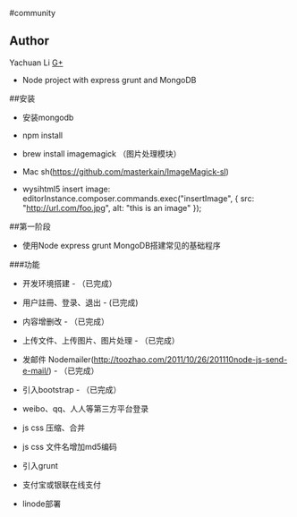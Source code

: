 #community

## Author

Yachuan Li
[G+](https://plus.google.com/112077127945816369783)

* Node project with express grunt and MongoDB

##安装

* 安装mongodb

* npm install

* brew install imagemagick （图片处理模块）

* Mac sh(https://github.com/masterkain/ImageMagick-sl)

* wysihtml5 insert image: editorInstance.composer.commands.exec("insertImage", { src: "http://url.com/foo.jpg", alt: "this is an image" });

##第一阶段

* 使用Node express grunt MongoDB搭建常见的基础程序

###功能 

* 开发环境搭建 - （已完成）

* 用户註冊、登录、退出 - (已完成)

* 内容增删改 - （已完成）

* 上传文件、上传图片、图片处理 - （已完成）

* 发邮件 Nodemailer(http://toozhao.com/2011/10/26/201110node-js-send-e-mail/) - （已完成）

* 引入bootstrap - （已完成）

* weibo、qq、人人等第三方平台登录

* js css 压缩、合并

* js css 文件名增加md5编码

* 引入grunt

* 支付宝或银联在线支付
 
* linode部署
